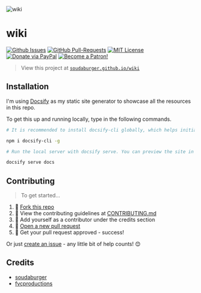 ![wiki](https://cdn2.iconfinder.com/data/icons/animals-nature-2/50/1F427-penguin-512.png)

# wiki

[![Github Issues](https://img.shields.io/github/issues/soudaburger/wiki.svg?style=flat-square)](https://github.com/soudaburger/wiki/issues) [![GitHub  Pull-Requests](https://img.shields.io/github/issues-pr/soudaburger/wiki.svg?style=flat-square)](https://github.com/soudaburger/wiki/pulls) [![MIT License](https://img.shields.io/:license-mit-blue.svg?style=flat-square)](http://badges.mit-license.org) [![Donate via PayPal](https://img.shields.io/badge/Donate-PayPal-blue.svg?style=flat-square)](http://paypal.me/soudaburger) [![Become a Patron!](https://img.shields.io/badge/Patreon-Become%20a%20Patron!-orange.svg?style=flat-square)](https://www.patreon.com/soudaburger)

> View this project at [`soudaburger.github.io/wiki`](https://soudaburger.github.io/wiki)

## Installation

I'm using [Docsify](https://docsify.js.org/) as my static site generator to showcase all the resources in this repo.

To get this up and running locally, type in the following commands.

```bash
# It is recommended to install docsify-cli globally, which helps initializing and previewing the website locally.

npm i docsify-cli -g

# Run the local server with docsify serve. You can preview the site in your browser on http://localhost:3000.

docsify serve docs
```

## Contributing

> To get started...

1.  🍴 [Fork this repo](https://github.com/soudaburger/wiki)
2.  🔨 View the contributing guidelines at [CONTRIBUTING.md](/CONTRIBUTING.md)
3.  👥 Add yourself as a contributor under the credits section
4.  🔧 [Open a new pull request](https://github.com/soudaburger/wiki/compare)
5.  🎉 Get your pull request approved - success!

Or just [create an issue](https://github.com/soudaburger/wiki/issues) - any little bit of help counts! 😊

## Credits

- [soudaburger](http://soudaburger.com)
- [fvcproductions](https://github.com/fvcproductions)